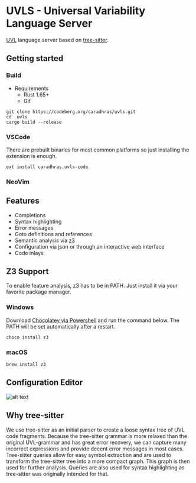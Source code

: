 # UVLS - Universal Variability Language Server
[UVL](https://github.com/Universal-Variability-Language) language server based on [tree-sitter](https://github.com/tree-sitter/tree-sitter).

## Getting started
### Build
- Requirements
    - Rust 1.65+
    - Git
```
git clone https://codeberg.org/caradhras/uvls.git
cd  uvls
cargo build --release
```

### VSCode
There are prebuilt binaries for most common platforms so just installing the extension is enough.
```
ext install caradhras.uvls-code
```
### NeoVim

## Features
- Completions
- Syntax highlighting
- Error messages
- Goto definitions and references
- Semantic analysis via [z3](https://github.com/Z3Prover/z3)
- Configuration via json or through an interactive web interface
- Code inlays


## Z3 Support
To enable feature analysis, z3 has to be in PATH.
Just install it via your favorite package manager.
### Windows
Download [Chocolatey via Powershell](https://www.liquidweb.com/kb/how-to-install-chocolatey-on-windows/) and run the command below. The PATH will be set automatically after a restart.
```
choco install z3
```

### macOS

```
brew install z3
```

## Configuration Editor
![alt text](img/show_editor.gif)
## Why tree-sitter
We use tree-sitter as an initial parser to create a loose syntax tree of UVL code fragments.
Because the tree-sitter grammar is more relaxed than the original UVL-grammar and has great error recovery,
we can capture many incorrect expressions and provide decent error messages in most cases.
Tree-sitter queries allow for easy symbol extraction and are used to transform the tree-sitter tree into a more compact graph.
This graph is then used for further analysis.
Queries are also used for syntax highlighting as tree-sitter was originally intended for that.



